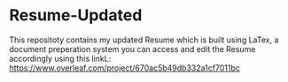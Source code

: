 # Resume-Updated

This repositoty contains my updated Resume which is built using LaTex, a document preperation system you can access and edit the Resume accordingly using this linkL: https://www.overleaf.com/project/670ac5b49db332a1cf7011bc
